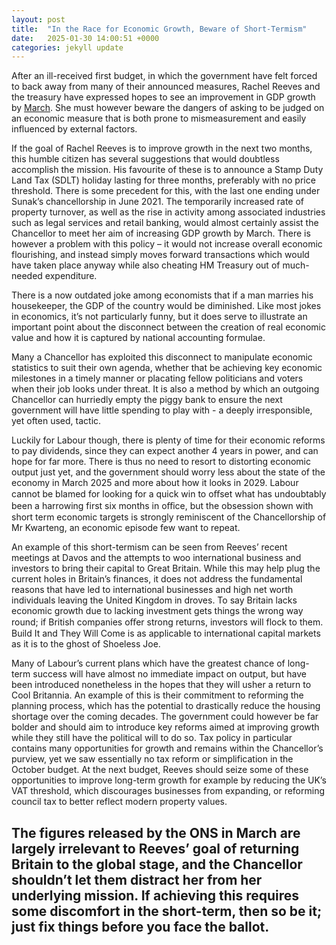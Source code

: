 ```yaml
---
layout: post
title:  "In the Race for Economic Growth, Beware of Short-Termism"
date:   2025-01-30 14:00:51 +0000
categories: jekyll update
---
```


After an ill-received first budget, in which the government have felt forced to back away from
many of their announced measures, Rachel Reeves and the treasury have expressed hopes to see
an improvement in GDP growth by [March](https://www.thetimes.com/comment/columnists/article/restless-reeves-seeks-cure-for-growing-pains-zcdv5q3hv). She must however beware the dangers of asking to
be judged on an economic measure that is both prone to mismeasurement and easily influenced
by external factors.

If the goal of Rachel Reeves is to improve growth in the next two months, this humble citizen has
several suggestions that would doubtless accomplish the mission. His favourite of these is to
announce a Stamp Duty Land Tax (SDLT) holiday lasting for three months, preferably with no
price threshold. There is some precedent for this, with the last one ending under Sunak’s
chancellorship in June 2021. The temporarily increased rate of property turnover, as well as the
rise in activity among associated industries such as legal services and retail banking, would almost
certainly assist the Chancellor to meet her aim of increasing GDP growth by March. There is
however a problem with this policy – it would not increase overall economic flourishing, and
instead simply moves forward transactions which would have taken place anyway while also
cheating HM Treasury out of much-needed expenditure.

There is a now outdated joke among economists that if a man marries his housekeeper, the GDP
of the country would be diminished. Like most jokes in economics, it’s not particularly funny, but
it does serve to illustrate an important point about the disconnect between the creation of real
economic value and how it is captured by national accounting formulae.

Many a Chancellor has exploited this disconnect to manipulate economic statistics to suit their
own agenda, whether that be achieving key economic milestones in a timely manner or placating
fellow politicians and voters when their job looks under threat. It is also a method by which an
outgoing Chancellor can hurriedly empty the piggy bank to ensure the next government will have
little spending to play with - a deeply irresponsible, yet often used, tactic.

Luckily for Labour though, there is plenty of time for their economic reforms to pay dividends,
since they can expect another 4 years in power, and can hope for far more. There is thus no need
to resort to distorting economic output just yet, and the government should worry less about the
state of the economy in March 2025 and more about how it looks in 2029. Labour cannot be
blamed for looking for a quick win to oﬀset what has undoubtably been a harrowing first six
months in oﬀice, but the obsession shown with short term economic targets is strongly reminiscent
of the Chancellorship of Mr Kwarteng, an economic episode few want to repeat.

An example of this short-termism can be seen from Reeves’ recent meetings at Davos and the
attempts to woo international business and investors to bring their capital to Great Britain. While
this may help plug the current holes in Britain’s finances, it does not address the fundamental
reasons that have led to international businesses and high net worth individuals leaving the United
Kingdom in droves. To say Britain lacks economic growth due to lacking investment gets things
the wrong way round; if British companies oﬀer strong returns, investors will flock to them. Build
It and They Will Come is as applicable to international capital markets as it is to the ghost of
Shoeless Joe.

Many of Labour’s current plans which have the greatest chance of long-term success will have
almost no immediate impact on output, but have been introduced nonetheless in the hopes that
they will usher a return to Cool Britannia. An example of this is their commitment to reforming
the planning process, which has the potential to drastically reduce the housing shortage over the
coming decades. The government could however be far bolder and should aim to introduce key
reforms aimed at improving growth while they still have the political will to do so. Tax policy in
particular contains many opportunities for growth and remains within the Chancellor’s purview,
yet we saw essentially no tax reform or simplification in the October budget. At the next budget,
Reeves should seize some of these opportunities to improve long-term growth for example by
reducing the UK’s VAT threshold, which discourages businesses from expanding, or reforming
council tax to better reflect modern property values.

The figures released by the ONS in March are largely irrelevant to Reeves’ goal of returning Britain
to the global stage, and the Chancellor shouldn’t let them distract her from her underlying mission.
If achieving this requires some discomfort in the short-term, then so be it; just fix things before
you face the ballot.
---


[jekyll-docs]: https://jekyllrb.com/docs/home
[jekyll-gh]:   https://github.com/jekyll/jekyll
[jekyll-talk]: https://talk.jekyllrb.com/
